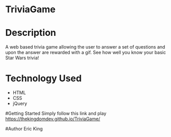 # TriviaGame
# Description
A web based trivia game allowing the user to answer a set of questions and upon the answer are rewarded with a gif. See how well you know your basic Star Wars trivia!
# Technology Used
* HTML
* CSS
* jQuery

#Getting Started
Simply follow this link and play
	https://thekingdomdev.github.io/TriviaGame/

#Author
Eric King